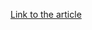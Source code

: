 [Link to the article](https://mcafee.com/blogs/other-blogs/mcafee-labs/darkside-ransomware-victims-sold-short/)
